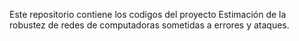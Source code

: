Este repositorio contiene los codigos del proyecto Estimación de la robustez de redes de computadoras sometidas a errores y ataques.
